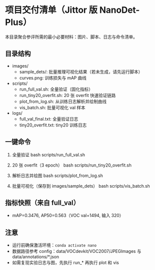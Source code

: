 # 项目交付清单（Jittor 版 NanoDet-Plus）

本目录聚合参评所需的最小必要材料：图片、脚本、日志与命令清单。

## 目录结构
- images/
  - sample_dets/: 批量推理可视化结果（若未生成，请先运行脚本）
  - curves.png: 训练损失与 mAP 曲线
- scripts/
  - run_full_val.sh: 全量验证（固化指标）
  - run_tiny20_overfit.sh: 20 张 overfit 快速验证链路
  - plot_from_log.sh: 从训练日志解析并绘制曲线
  - vis_batch.sh: 批量可视化 val 样本
- logs/
  - full_val_final.txt: 全量验证日志
  - tiny20_overfit.txt: tiny20 训练日志

## 一键命令
1) 全量验证
    bash scripts/run_full_val.sh

2) 20 张 overfit（3 epoch）
    bash scripts/run_tiny20_overfit.sh

3) 解析日志并绘图
    bash scripts/plot_from_log.sh

4) 批量可视化（保存到 images/sample_dets）
    bash scripts/vis_batch.sh

## 指标快照（来自 full_val）
- mAP=0.3476, AP50=0.563（VOC val=1494, 输入 320）

## 注意
- 运行前确保激活环境：`conda activate nano`
- 数据路径参考 config：data/VOCdevkit/VOC2007/JPEGImages 与 data/annotations/*.json
- 如需复现实验日志与图，先执行 run_* 再执行 plot 和 vis


